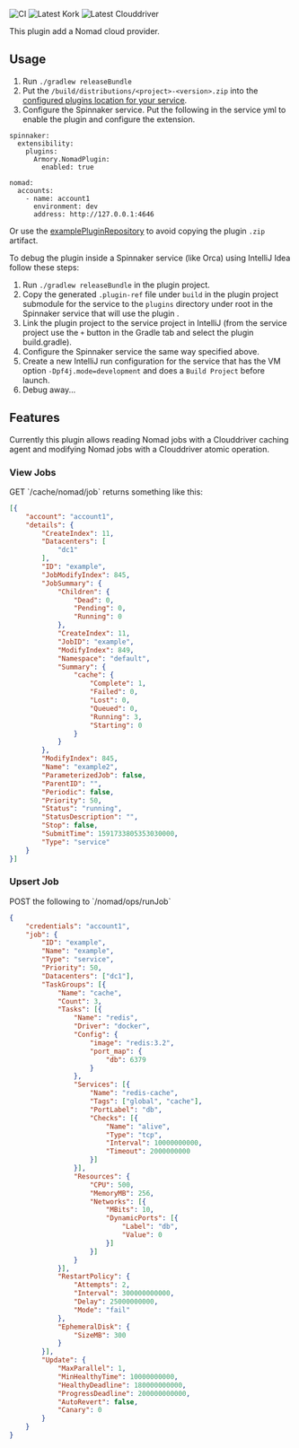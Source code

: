 ![CI](https://github.com/spinnaker-plugin-examples/nomadPlugin/workflows/CI/badge.svg)
![Latest Kork](https://github.com/spinnaker-plugin-examples/nomadPlugin/workflows/Latest%20Kork/badge.svg?branch=master)
![Latest Clouddriver](https://github.com/spinnaker-plugin-examples/nomadPlugin/workflows/Latest%20Clouddriver/badge.svg?branch=master)

This plugin add a Nomad cloud provider.

<h2>Usage</h2>

1) Run `./gradlew releaseBundle`
2) Put the `/build/distributions/<project>-<version>.zip` into the [configured plugins location for your service](https://pf4j.org/doc/packaging.html).
3) Configure the Spinnaker service. Put the following in the service yml to enable the plugin and configure the extension.
```
spinnaker:
  extensibility:
    plugins:
      Armory.NomadPlugin:
        enabled: true

nomad:
  accounts:
    - name: account1
      environment: dev
      address: http://127.0.0.1:4646
```

Or use the [examplePluginRepository](https://github.com/spinnaker-plugin-examples/examplePluginRepository) to avoid copying the plugin `.zip` artifact.

To debug the plugin inside a Spinnaker service (like Orca) using IntelliJ Idea follow these steps:

1) Run `./gradlew releaseBundle` in the plugin project.
2) Copy the generated `.plugin-ref` file under `build` in the plugin project submodule for the service to the `plugins` directory under root in the Spinnaker service that will use the plugin .
3) Link the plugin project to the service project in IntelliJ (from the service project use the `+` button in the Gradle tab and select the plugin build.gradle).
4) Configure the Spinnaker service the same way specified above.
5) Create a new IntelliJ run configuration for the service that has the VM option `-Dpf4j.mode=development` and does a `Build Project` before launch.
6) Debug away...

<h2>Features</h2>

Currently this plugin allows reading Nomad jobs with a Clouddriver caching agent and modifying Nomad jobs with a Clouddriver atomic operation.

<h3>View Jobs</h3>
GET `<clouddriver url>/cache/nomad/job`
returns something like this:

```json
[{
	"account": "account1",
	"details": {
		"CreateIndex": 11,
		"Datacenters": [
			"dc1"
		],
		"ID": "example",
		"JobModifyIndex": 845,
		"JobSummary": {
			"Children": {
				"Dead": 0,
				"Pending": 0,
				"Running": 0
			},
			"CreateIndex": 11,
			"JobID": "example",
			"ModifyIndex": 849,
			"Namespace": "default",
			"Summary": {
				"cache": {
					"Complete": 1,
					"Failed": 0,
					"Lost": 0,
					"Queued": 0,
					"Running": 3,
					"Starting": 0
				}
			}
		},
		"ModifyIndex": 845,
		"Name": "example2",
		"ParameterizedJob": false,
		"ParentID": "",
		"Periodic": false,
		"Priority": 50,
		"Status": "running",
		"StatusDescription": "",
		"Stop": false,
		"SubmitTime": 1591733805353030000,
		"Type": "service"
	}
}]
```
<h3>Upsert Job</h3>
POST the following to `<clouddriver url>/nomad/ops/runJob`

```json
{
	"credentials": "account1",
	"job": {
		"ID": "example",
		"Name": "example",
		"Type": "service",
		"Priority": 50,
		"Datacenters": ["dc1"],
		"TaskGroups": [{
			"Name": "cache",
			"Count": 3,
			"Tasks": [{
				"Name": "redis",
				"Driver": "docker",
				"Config": {
					"image": "redis:3.2",
					"port_map": {
						"db": 6379
					}
				},
				"Services": [{
					"Name": "redis-cache",
					"Tags": ["global", "cache"],
					"PortLabel": "db",
					"Checks": [{
						"Name": "alive",
						"Type": "tcp",
						"Interval": 10000000000,
						"Timeout": 2000000000
					}]
				}],
				"Resources": {
					"CPU": 500,
					"MemoryMB": 256,
					"Networks": [{
						"MBits": 10,
						"DynamicPorts": [{
							"Label": "db",
							"Value": 0
						}]
					}]
				}
			}],
			"RestartPolicy": {
				"Attempts": 2,
				"Interval": 300000000000,
				"Delay": 25000000000,
				"Mode": "fail"
			},
			"EphemeralDisk": {
				"SizeMB": 300
			}
		}],
		"Update": {
			"MaxParallel": 1,
			"MinHealthyTime": 10000000000,
			"HealthyDeadline": 180000000000,
			"ProgressDeadline": 200000000000,
			"AutoRevert": false,
			"Canary": 0
		}
	}
}
```
